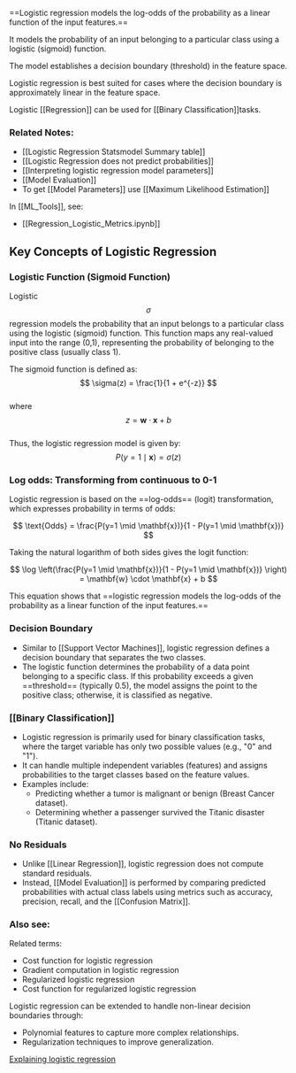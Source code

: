 ==Logistic regression models the log-odds of the probability as a linear function of the input features.==

It models the probability of an input belonging to a particular class using a logistic (sigmoid) function.

The model establishes a decision boundary (threshold) in the feature space.

Logistic regression is best suited for cases where the decision boundary is approximately linear in the feature space.

Logistic [[Regression]]  can be used for [[Binary Classification]]tasks.

### Related Notes:
- [[Logistic Regression Statsmodel Summary table]]
- [[Logistic Regression does not predict probabilities]]
- [[Interpreting logistic regression model parameters]]
- [[Model Evaluation]]
- To get [[Model Parameters]] use [[Maximum Likelihood Estimation]]

In [[ML_Tools]], see:
- [[Regression_Logistic_Metrics.ipynb]]
## Key Concepts of Logistic Regression

### Logistic Function (Sigmoid Function)

Logistic $$\sigma$$ regression models the probability that an input belongs to a particular class using the logistic (sigmoid) function. This function maps any real-valued input into the range (0,1), representing the probability of belonging to the positive class (usually class 1).

The sigmoid function is defined as:  
$$ \sigma(z) = \frac{1}{1 + e^{-z}} $$  
where  
$$ z = \mathbf{w} \cdot \mathbf{x} + b $$  
Thus, the logistic regression model is given by:  
$$ P(y=1 \mid \mathbf{x}) = \sigma(z) $$  

### Log odds: Transforming from continuous to 0-1

Logistic regression is based on the ==log-odds== (logit) transformation, which expresses probability in terms of odds:

$$ \text{Odds} = \frac{P(y=1 \mid \mathbf{x})}{1 - P(y=1 \mid \mathbf{x})} $$

Taking the natural logarithm of both sides gives the logit function:

$$ \log \left(\frac{P(y=1 \mid \mathbf{x})}{1 - P(y=1 \mid \mathbf{x})} \right) = \mathbf{w} \cdot \mathbf{x} + b $$

This equation shows that ==logistic regression models the log-odds of the probability as a linear function of the input features.==

### Decision Boundary

- Similar to [[Support Vector Machines]], logistic regression defines a decision boundary that separates the two classes.
- The logistic function determines the probability of a data point belonging to a specific class. If this probability exceeds a given ==threshold== (typically 0.5), the model assigns the point to the positive class; otherwise, it is classified as negative.

### [[Binary Classification]]

- Logistic regression is primarily used for binary classification tasks, where the target variable has only two possible values (e.g., "0" and "1").
- It can handle multiple independent variables (features) and assigns probabilities to the target classes based on the feature values.
- Examples include:
    - Predicting whether a tumor is malignant or benign (Breast Cancer dataset).
    - Determining whether a passenger survived the Titanic disaster (Titanic dataset).

### No Residuals

- Unlike [[Linear Regression]], logistic regression does not compute standard residuals.
- Instead, [[Model Evaluation]] is performed by comparing predicted probabilities with actual class labels using metrics such as accuracy, precision, recall, and the [[Confusion Matrix]].
### Also see:

Related terms:
- Cost function for logistic regression
- Gradient computation in logistic regression
- Regularized logistic regression
- Cost function for regularized logistic regression

Logistic regression can be extended to handle non-linear decision boundaries through:
- Polynomial features to capture more complex relationships.
- Regularization techniques to improve generalization.

[Explaining logistic regression](https://www.youtube.com/watch?v=Iju8l2qgaJU)
